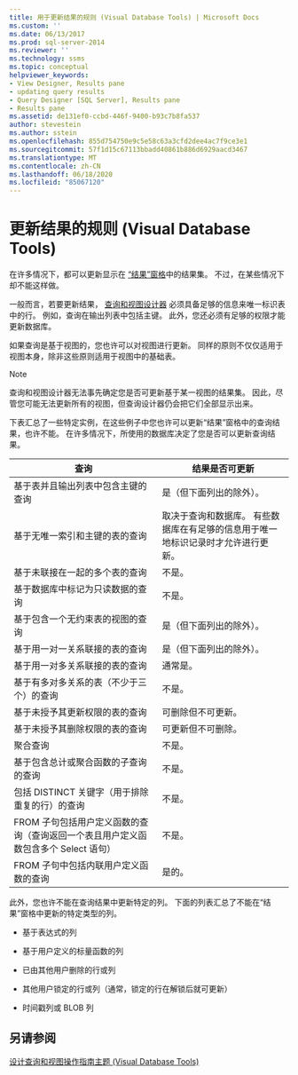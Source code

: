 ```yaml
---
title: 用于更新结果的规则 (Visual Database Tools) | Microsoft Docs
ms.custom: ''
ms.date: 06/13/2017
ms.prod: sql-server-2014
ms.reviewer: ''
ms.technology: ssms
ms.topic: conceptual
helpviewer_keywords:
- View Designer, Results pane
- updating query results
- Query Designer [SQL Server], Results pane
- Results pane
ms.assetid: de131ef0-ccbd-446f-9400-b93c7b8fa537
author: stevestein
ms.author: sstein
ms.openlocfilehash: 855d754750e9c5e58c63a3cfd2dee4ac7f9ce3e1
ms.sourcegitcommit: 57f1d15c67113bbadd40861b886d6929aacd3467
ms.translationtype: MT
ms.contentlocale: zh-CN
ms.lasthandoff: 06/18/2020
ms.locfileid: "85067120"
---
```

# <a name="rules-for-updating-results-visual-database-tools"></a>更新结果的规则 (Visual Database Tools)
  在许多情况下，都可以更新显示在 [“结果”窗格](visual-database-tools.md)中的结果集。 不过，在某些情况下却不能这样做。  
  
 一般而言，若要更新结果， [查询和视图设计器](query-and-view-designer-tools-visual-database-tools.md) 必须具备足够的信息来唯一标识表中的行。 例如，查询在输出列表中包括主键。 此外，您还必须有足够的权限才能更新数据库。  
  
 如果查询是基于视图的，您也许可以对视图进行更新。 同样的原则不仅仅适用于视图本身，除非这些原则适用于视图中的基础表。  
  
> [!NOTE]  
>  查询和视图设计器无法事先确定您是否可更新基于某一视图的结果集。 因此，尽管您可能无法更新所有的视图，但查询设计器仍会把它们全部显示出来。  
  
 下表汇总了一些特定实例，在这些例子中您也许可以更新“结果”窗格中的查询结果，也许不能。 在许多情况下，所使用的数据库决定了您是否可以更新查询结果。  
  
|查询|结果是否可更新|  
|-----------|-----------------------------|  
|基于表并且输出列表中包含主键的查询|是（但下面列出的除外）。|  
|基于无唯一索引和主键的表的查询|取决于查询和数据库。 有些数据库在有足够的信息用于唯一地标识记录时才允许进行更新。|  
|基于未联接在一起的多个表的查询|不是。|  
|基于数据库中标记为只读数据的查询|不是。|  
|基于包含一个无约束表的视图的查询|是（但下面列出的除外）。|  
|基于用一对一关系联接的表的查询|是（但下面列出的除外）。|  
|基于用一对多关系联接的表的查询|通常是。|  
|基于有多对多关系的表（不少于三个）的查询|不是。|  
|基于未授予其更新权限的表的查询|可删除但不可更新。|  
|基于未授予其删除权限的表的查询|可更新但不可删除。|  
|聚合查询|不是。|  
|基于包含总计或聚合函数的子查询的查询|不是。|  
|包括 DISTINCT 关键字（用于排除重复的行）的查询|不是。|  
|FROM 子句包括用户定义函数的查询（查询返回一个表且用户定义函数包含多个 Select 语句）|不是。|  
|FROM 子句中包括内联用户定义函数的查询|是的。|  
  
 此外，您也许不能在查询结果中更新特定的列。 下面的列表汇总了不能在“结果”窗格中更新的特定类型的列。  
  
-   基于表达式的列  
  
-   基于用户定义的标量函数的列  
  
-   已由其他用户删除的行或列  
  
-   其他用户锁定的行或列（通常，锁定的行在解锁后就可更新）  
  
-   时间戳列或 BLOB 列  
  
## <a name="see-also"></a>另请参阅  
 [设计查询和视图操作指南主题 (Visual Database Tools)](design-queries-and-views-how-to-topics-visual-database-tools.md)  
  
  
